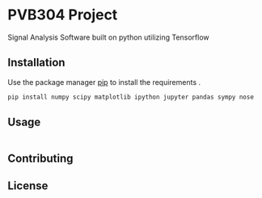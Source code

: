 # PVB304 Project

Signal Analysis Software built on python utilizing Tensorflow

## Installation

Use the package manager [pip](https://pip.pypa.io/en/stable/) to install the requirements .

```bash
pip install numpy scipy matplotlib ipython jupyter pandas sympy nose
```

## Usage

```python

```

## Contributing


## License

